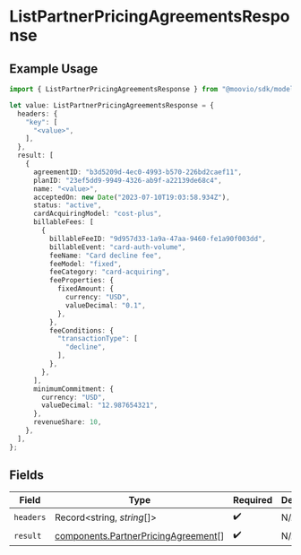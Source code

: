 # ListPartnerPricingAgreementsResponse

## Example Usage

```typescript
import { ListPartnerPricingAgreementsResponse } from "@moovio/sdk/models/operations";

let value: ListPartnerPricingAgreementsResponse = {
  headers: {
    "key": [
      "<value>",
    ],
  },
  result: [
    {
      agreementID: "b3d5209d-4ec0-4993-b570-226bd2caef11",
      planID: "23ef5dd9-9949-4326-ab9f-a22139de68c4",
      name: "<value>",
      acceptedOn: new Date("2023-07-10T19:03:58.934Z"),
      status: "active",
      cardAcquiringModel: "cost-plus",
      billableFees: [
        {
          billableFeeID: "9d957d33-1a9a-47aa-9460-fe1a90f003dd",
          billableEvent: "card-auth-volume",
          feeName: "Card decline fee",
          feeModel: "fixed",
          feeCategory: "card-acquiring",
          feeProperties: {
            fixedAmount: {
              currency: "USD",
              valueDecimal: "0.1",
            },
          },
          feeConditions: {
            "transactionType": [
              "decline",
            ],
          },
        },
      ],
      minimumCommitment: {
        currency: "USD",
        valueDecimal: "12.987654321",
      },
      revenueShare: 10,
    },
  ],
};
```

## Fields

| Field                                                                                      | Type                                                                                       | Required                                                                                   | Description                                                                                |
| ------------------------------------------------------------------------------------------ | ------------------------------------------------------------------------------------------ | ------------------------------------------------------------------------------------------ | ------------------------------------------------------------------------------------------ |
| `headers`                                                                                  | Record<string, *string*[]>                                                                 | :heavy_check_mark:                                                                         | N/A                                                                                        |
| `result`                                                                                   | [components.PartnerPricingAgreement](../../models/components/partnerpricingagreement.md)[] | :heavy_check_mark:                                                                         | N/A                                                                                        |
